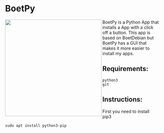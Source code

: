 # BoetPy

<a href="url"><img src="https://upload.wikimedia.org/wikipedia/commons/d/d1/Ardebian_logo_512_0.png" align="left" height="315" width="315" ></a>
BoetPy is a Python App that installs a App with a click off a button. 
This app is based on BoetDebian but BoetPy has a GUI that makes it
more easier to install my apps.


## Requirements:

```
python3
git
```

## Instructions:

First you need to install pip3

```
sudo apt install python3-pip
```


